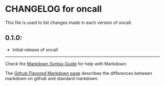 # CHANGELOG for oncall

This file is used to list changes made in each version of oncall.

## 0.1.0:

* Initial release of oncall

- - -
Check the [Markdown Syntax Guide](http://daringfireball.net/projects/markdown/syntax) for help with Markdown.

The [Github Flavored Markdown page](http://github.github.com/github-flavored-markdown/) describes the differences between markdown on github and standard markdown.
